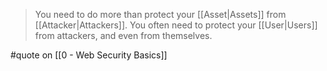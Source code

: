 > You need to do more than protect your [[Asset|Assets]] from [[Attacker|Attackers]]. You often need to protect your [[User|Users]] from attackers, and even from themselves.

#quote on [[0 - Web Security Basics]]